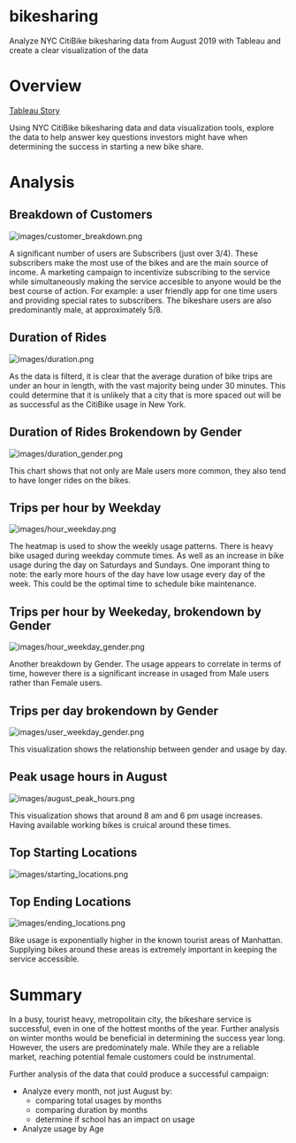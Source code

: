# bikesharing
Analyze NYC CitiBike bikesharing data from August 2019 with Tableau and create a clear visualization of the data

# Overview

[Tableau Story](https://public.tableau.com/app/profile/rachel.hollis/viz/NYCCitiBikeAnalysis_16449558913820/NYCCitiBikeAnalysis)

Using NYC CitiBike bikesharing data and data visualization tools, explore the data to help answer key questions investors might have when determining the success in starting a new bike share.

# Analysis 

## Breakdown of Customers
![images/customer_breakdown.png](images/customer_breakdown.png)

A significant number of users are Subscribers (just over 3/4). These subscribers make the most use of the bikes and are the main source of income. A marketing campaign to incentivize subscribing to the service while simultaneously making the service accesible to anyone would be the best course of action. For example: a user friendly app for one time users and providing special rates to subscribers. The bikeshare users are also predominantly male, at approximately 5/8.  

## Duration of Rides
![images/duration.png](images/duration.png)

As the data is filterd, it is clear that the average duration of bike trips are under an hour in length, with the vast majority being under 30 minutes. This could determine that it is unlikely that a city that is more spaced out will be as successful as the CitiBike usage in New York. 

## Duration of Rides Brokendown by Gender
![images/duration_gender.png](images/duration_gender.png)

This chart shows that not only are Male users more common, they also tend to have longer rides on the bikes. 

## Trips per hour by Weekday
![images/hour_weekday.png](images/hour_weekday.png)

The heatmap is used to show the weekly usage patterns. There is heavy bike usaged during weekday commute times. As well as an increase in bike usage during the day on Saturdays and Sundays. One imporant thing to note: the early more hours of the day have low usage every day of the week. This could be the optimal time to schedule bike maintenance. 

## Trips per hour by Weekeday, brokendown by Gender
![images/hour_weekday_gender.png](images/hour_weekday_gender.png)

Another breakdown by Gender. The usage appears to correlate in terms of time, however there is a significant increase in usaged from Male users rather than Female users. 

## Trips per day brokendown by Gender
![images/user_weekday_gender.png](images/user_weekday_gender.png)

This visualization shows the relationship between gender and usage by day. 

## Peak usage hours in August
![images/august_peak_hours.png](images/august_peak_hours.png)

This visualization shows that around 8 am and 6 pm usage increases. Having available working bikes is cruical around these times. 

## Top Starting Locations
![images/starting_locations.png](images/starting_locations.png)

## Top Ending Locations
![images/ending_locations.png](images/ending_locations.png)

Bike usage is exponentially higher in the known tourist areas of Manhattan. Supplying bikes around these areas is extremely important in keeping the service accessible. 


# Summary

In a busy, tourist heavy, metropolitain city, the bikeshare service is successful, even in one of the hottest months of the year. Further analysis on winter months would be beneficial in determining the success year long. However, the users are predominately male. While they are a reliable market, reaching potential female customers could be instrumental. 

Further analysis of the data that could produce a successful campaign:
- Analyze every month, not just August by:
  - comparing total usages by months
  - comparing duration by months
  - determine if school has an impact on usage
- Analyze usage by Age
